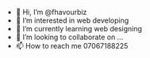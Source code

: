 - 👋 Hi, I’m @fhavourbiz
- 👀 I’m interested in web developing
- 🌱 I’m currently learning web designing 
- 💞️ I’m looking to collaborate on ...
- 📫 How to reach me 07067188225

<!---
fhavourbiz/fhavourbiz is a ✨ special ✨ repository because its `README.md` (this file) appears on your GitHub profile.
You can click the Preview link to take a look at your changes.
--->
